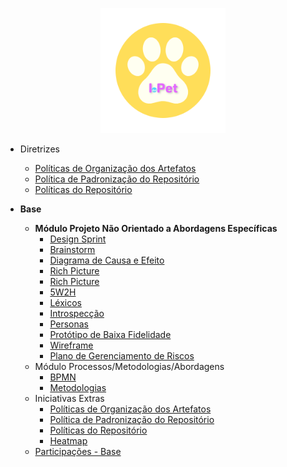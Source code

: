 <!-- docs/_sidebar.md -->
<p align = "center"> <img src="https://raw.githubusercontent.com/UnBArqDsw2022-2/2022.2_G4_IDotPet/master/docs/assets/logo/logo-redonda.png" height="200px" width="200px" /> </p>

- Diretrizes
    - [Políticas de Organização dos Artefatos](./politicas/politicas_artefatos.md)
    - [Política de Padronização do Repositório](./politicas/politicas_padronizacao.md)
    - [Políticas do Repositório](./politicas/politicas_repositorio.md)

- **Base**

  - **Módulo Projeto Não Orientado a Abordagens Específicas**
    - [Design Sprint](designSprint/designSprint.md)
    - [Brainstorm](#)
    - [Diagrama de Causa e Efeito](base/diagrama-causa-efeito.md)
    - [Rich Picture](base/rich_picture.md)
    - [Rich Picture](base/mapa_mental.md)
    - [5W2H](base/5w2h.md)
    - [Léxicos](base/l%C3%A9xico.md)
    - [Introspecção](base/introspeccao.md)
    - [Personas](base/personas.md)
    - [Protótipo de Baixa Fidelidade](base/prototipoBaixaFidelidade.md)
    - [Wireframe](base/wireframe.md)
    - [Plano de Gerenciamento de Riscos](base/tap.md)
  - Módulo Processos/Metodologias/Abordagens
    - [BPMN](base/BPMN.md)
    - [Metodologias](base/metodologia.md)
  - Iniciativas Extras
    - [Políticas de Organização dos Artefatos](politicas/politicas_artefatos.md)
    - [Política de Padronização do Repositório](politicas/politicas_padronizacao.md)
    - [Políticas do Repositório](politicas/politicas_repositorio.md)
    - [Heatmap](#)
  - [Participações - Base](base/ParticipacoesBase.md)
